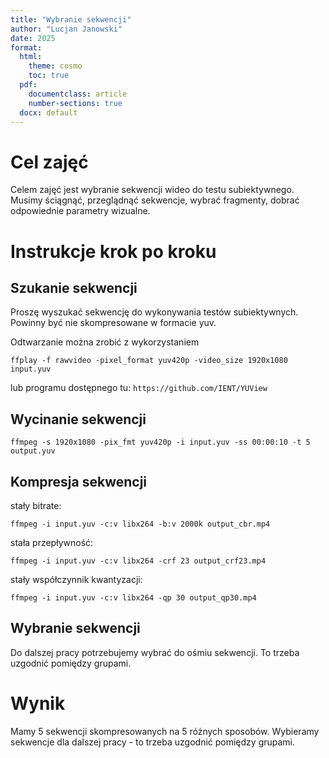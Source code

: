 ```yaml
---
title: "Wybranie sekwencji"
author: "Lucjan Janowski"
date: 2025
format:
  html:
    theme: cosmo
    toc: true
  pdf:
    documentclass: article
    number-sections: true
  docx: default
---
```


# Cel zajęć

Celem zajęć jest wybranie sekwencji wideo do testu subiektywnego. Musimy ściągnąć, przeglądnąć sekwencje, wybrać fragmenty, dobrać odpowiednie parametry wizualne. 

# Instrukcje krok po kroku

## Szukanie sekwencji

Proszę wyszukać sekwencję do wykonywania testów subiektywnych. Powinny być nie skompresowane w formacie yuv. 

Odtwarzanie można zrobić z wykorzystaniem 

`ffplay -f rawvideo -pixel_format yuv420p -video_size 1920x1080 input.yuv`

lub programu dostępnego tu: `https://github.com/IENT/YUView`

## Wycinanie sekwencji

`ffmpeg -s 1920x1080 -pix_fmt yuv420p -i input.yuv -ss 00:00:10 -t 5 output.yuv`

## Kompresja sekwencji

stały bitrate:

`ffmpeg -i input.yuv -c:v libx264 -b:v 2000k output_cbr.mp4`

stała przepływność:

`ffmpeg -i input.yuv -c:v libx264 -crf 23 output_crf23.mp4`

stały współczynnik kwantyzacji: 

`ffmpeg -i input.yuv -c:v libx264 -qp 30 output_qp30.mp4`

## Wybranie sekwencji

Do dalszej pracy potrzebujemy wybrać do ośmiu sekwencji. To trzeba uzgodnić pomiędzy grupami. 

# Wynik

Mamy 5 sekwencji skompresowanych na 5 różnych sposobów. Wybieramy sekwencje dla dalszej pracy - to trzeba uzgodnić pomiędzy grupami. 